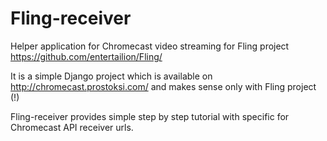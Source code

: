 Fling-receiver
==============

Helper application for Chromecast video streaming for Fling project https://github.com/entertailion/Fling/

It is a simple Django project which is available on http://chromecast.prostoksi.com/ and makes sense only with Fling project (!)

Fling-receiver provides simple step by step tutorial with specific for Chromecast API receiver urls.
